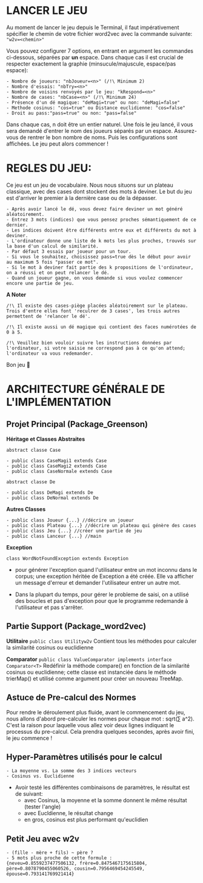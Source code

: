 # LANCER LE JEU

Au moment de lancer le jeu depuis le Terminal, il faut impérativement spécifier le chemin de votre fichier word2vec avec la commande suivante:
`"w2v=<chemin>"`

Vous pouvez configurer 7 options, en entrant en argument les commandes ci-dessous, séparées par **un** espace. Dans chaque cas il est crucial de respecter exactement la graphie (minsucule/majuscule, espace/pas espace):
```
- Nombre de joueurs: "nbJoueur=<n>" (/!\ Minimum 2)
- Nombre d'essais: "nbTry=<n>" 
- Nombre de voisins renvoyés par le jeu: "kRespond=<n>"
- Nombre de cases: "nbCase=<n>" (/!\ Minimum 24)
- Présence d'un dé magique: "deMagi=true" ou non: "deMagi=false"
- Methode cosinus: "cos=true" ou Distance euclidienne: "cos=false"
- Droit au pass:"pass=true" ou non: "pass=false"
```

Dans chaque cas, n doit être un entier naturel.
Une fois le jeu lancé, il vous sera demandé d'entrer le nom des joueurs séparés par un espace. Assurez-vous de rentrer le bon nombre de noms.
Puis les configurations sont affichées.
Le jeu peut alors commencer !

# REGLES DU JEU:

Ce jeu est un jeu de vocabulaire. Nous nous situons sur un plateau classique, avec des cases dont stockent des mots à deviner. Le but du jeu est d'arriver le premier à la dernière case ou de la dépasser.
```
- Après avoir lancé le dé, vous devez faire deviner un mot généré aléatoirement.
- Entrez 3 mots (indices) que vous pensez proches sémantiquement de ce dernier. 
- Les indices doivent être différents entre eux et différents du mot à deviner.
- L'ordinateur donne une liste de k mots les plus proches, trouvés sur la base d'un calcul de similarité.
- Par défaut 3 essais par joueur pour un tour.
- Si vous le souhaitez, choisissez pass=true dès le début pour avoir au maximum 5 fois "passer ce mot".
- Si le mot à deviner fait partie des k propositions de l'ordinateur, on a réussi et on peut relancer le dé.
- Quand un joueur gagne, on vous demande si vous voulez commencer encore une partie de jeu.
```

**A Noter**
``` 
/!\ Il existe des cases-piège placées aléatoirement sur le plateau. Trois d'entre elles font 'reculrer de 3 cases', les trois autres permettent de 'relancer le dé'.
   
/!\ Il existe aussi un dé magique qui contient des faces numérotées de 0 à 5.

/!\ Veuillez bien vouloir suivre les instructions données par l'ordinateur, si votre saisie ne correspond pas à ce qu'on attend; l'ordinateur va vous redemander. 
```

Bon jeu :game_die:


# ARCHITECTURE GÉNÉRALE DE L'IMPLÉMENTATION

## Projet Principal (Package_Greenson)
	
**Héritage et Classes Abstraites**

`abstract classe Case`

	- public class CaseMagi1 extends Case
	- public class CaseMagi2 extends Case
	- public class CaseNormale extends Case

`abstract classe De`

	- public class DeMagi extends De
	- public class DeNormal extends De


**Autres Classes**
```
- public class Joueur {...} //décrire un joueur
- public class Plateau {...} //décrire un plateau qui génère des cases
- public class Jeu {...} //créer une partie de jeu
- public class Lanceur {...} //main
```

**Exception**

`class WordNotFoundException extends Exception`
- pour générer l'exception quand l'utilisateur entre un mot inconnu dans le corpus; une exception héritée de Exception a été créée. Elle va afficher un message d'erreur et demander l'utilisateur entrer un autre mot. 

- Dans la plupart du temps, pour gérer le probleme de saisi, on a utilisé des boucles et pas d'exception pour que le programme redemande à l'utilisateur et pas s'arrêter.


## Partie Support (Package_word2vec)

**Utilitaire**
`public class Utilityw2v`
Contient tous les méthodes pour calculer la similarité cosinus ou euclidienne


**Comparator**
`public class ValueComparator implements interface Comparator<T>`
Redéfinir la méthode compare() en fonction de la similarité cosinus ou euclidienne; cette classe est instanciée dans le méthode trierMap() et utilisé comme argument pour créer un nouveau TreeMap.

## Astuce de Pre-calcul des Normes

Pour rendre le déroulement plus fluide, avant le commencement du jeu, nous allons d'abord pre-calculer les normes pour chaque mot : sqrt(∑ a^2). C'est la raison pour laquelle vous allez voir deux lignes indiquant le processus du pre-calcul. Cela prendra quelques secondes, après avoir fini, le jeu commence !


## Hyper-Paramètres utilisés pour le calcul
```
- La moyenne vs. La somme des 3 indices vecteurs
- Cosinus vs. Euclidienne
```

- Avoir testé les différentes combinaisons de paramètres, le résultat est de suivant: 
	- avec Cosinus, la moyenne et la somme donnent le même résultat (tester l'angle)
	- avec Eucldienne, le résultat change
	- en gros, cosinus est plus performant qu'euclidien

## Petit Jeu avec w2v
```
- (fille - mère + fils) ~ père ?
- 5 mots plus proche de cette formule : 
{neveu=0.8559237477506132, frère=0.8475467175615804, père=0.8078790455060526, cousin=0.7956469454245549, épouse=0.793141769921414}
```


